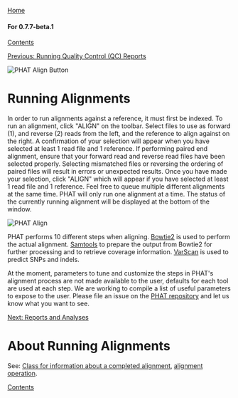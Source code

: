 [Home](https://chgibb.github.io/PHATDocs/)

#### For 0.7.7-beta.1
[Contents](https://chgibb.github.io/PHATDocs/docs/releases/0.7.7-beta.1/home)

[Previous: Running Quality Control (QC) Reports](https://chgibb.github.io/PHATDocs/docs/releases/0.7.7-beta.1/QCReports)

![PHAT Align Button](https://chgibb.github.io//PHATDocs/docs/releases/0.7.7-beta.1/AlignButton.png)

# Running Alignments
In order to run alignments against a reference, it must first be indexed. To run an alignment, click "ALIGN" on the toolbar. Select files to use as forward (1), and reverse (2) reads from the left, and the reference to align against on the right. A confirmation of your selection will appear when you have selected at least 1 read file and 1 reference. If performing paired end alignment, ensure that your forward read and reverse read files have been selected properly. Selecting mismatched files or reversing the ordering of paired files will result in errors or unexpected results. Once you have made your selection, click "ALIGN" which will appear if you have selected at least 1 read file and 1 reference. Feel free to queue multiple different alignments at the same time. PHAT will only run one alignment at a time. The status of the currently running alignment will be displayed at the bottom of the window.

![PHAT Align](https://chgibb.github.io//PHATDocs/docs/releases/0.7.7-beta.1/AlignSelected.png)

PHAT performs 10 different steps when aligning. [Bowtie2](http://bowtie-bio.sourceforge.net/bowtie2/index.shtml) is used to perform the actual alignment. [Samtools](http://www.htslib.org/doc/samtools.html) to prepare the output from Bowtie2 for further processing and to retrieve coverage information. [VarScan](http://dkoboldt.github.io/varscan/) is used to predict SNPs and indels.

At the moment, parameters to tune and customize the steps in PHAT's alignment process are not made available to the user, defaults for each tool are used at each step. We are working to compile a list of useful parameters to expose to the user. Please file an issue on the [PHAT repository](https://github.com/chgibb/PHAT) and let us know what you want to see.

[Next: Reports and Analyses](https://chgibb.github.io/PHATDocs/docs/releases/0.7.7-beta.1/reportsAndAnalyses)

# About Running Alignments
See: [Class for information about a completed alignment](https://github.com/chgibb/PHAT/blob/0.7.7-beta.1/src/req/alignData.ts), [alignment operation](https://github.com/chgibb/PHAT/blob/0.7.7-beta.1/src/req/operations/RunAlignment.ts).

[Contents](https://chgibb.github.io/PHATDocs/docs/releases/0.7.7-beta.1/home)
